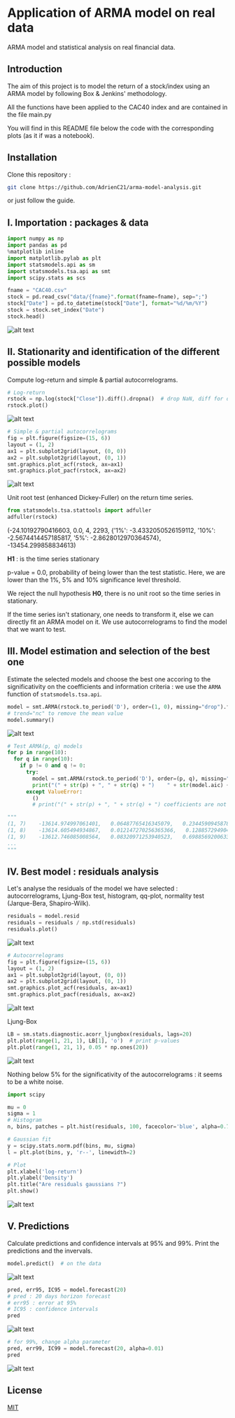 # Application of ARMA model on real data

ARMA model and statistical analysis on real financial data.

## Introduction

The aim of this project is to model the return of a stock/index using an ARMA model by following Box & Jenkins' methodology.

All the functions have been applied to the CAC40 index and are contained in the file main.py

You will find in this README file below the code with the corresponding plots (as it if was a notebook).

## Installation

Clone this repository :

```bash
git clone https://github.com/AdrienC21/arma-model-analysis.git
```

or just follow the guide.

## I. Importation : packages & data

```python
import numpy as np
import pandas as pd
%matplotlib inline
import matplotlib.pylab as plt
import statsmodels.api as sm
import statsmodels.tsa.api as smt
import scipy.stats as scs
```

```python
fname = "CAC40.csv"
stock = pd.read_csv("data/{fname}".format(fname=fname), sep=";")
stock["Date"] = pd.to_datetime(stock["Date"], format="%d/%m/%Y")
stock = stock.set_index("Date")
stock.head()
```

![alt text](https://github.com/AdrienC21/arma-model-analysis/blob/main/images/dataframe.png?raw=true)

## II. Stationarity and identification of the different possible models

Compute log-return and simple & partial autocorrelograms.

```python
# Log-return
rstock = np.log(stock["Close"]).diff().dropna()  # drop NaN, diff for derivation
rstock.plot()
```

![alt text](https://github.com/AdrienC21/arma-model-analysis/blob/main/images/logreturn.png?raw=true)

```python
# Simple & partial autocorrelograms
fig = plt.figure(figsize=(15, 6))
layout = (1, 2)
ax1 = plt.subplot2grid(layout, (0, 0))
ax2 = plt.subplot2grid(layout, (0, 1))
smt.graphics.plot_acf(rstock, ax=ax1)
smt.graphics.plot_pacf(rstock, ax=ax2)
```

![alt text](https://github.com/AdrienC21/arma-model-analysis/blob/main/images/autocorrel1.png?raw=true)

Unit root test (enhanced Dickey-Fuller) on the return time series.

```python
from statsmodels.tsa.stattools import adfuller
adfuller(rstock)
```

(-24.10192790416603,
 0.0,
 4,
 2293,
 {'1%': -3.4332050526159112,
  '10%': -2.5674414457185817,
  '5%': -2.8628012970364574},
 -13454.299858834613)

**H1** : is the time series stationary

p-value = 0.0, probability of being lower than the test statistic. Here, we are lower than the 1%, 5% and 10% significance level threshold.

We reject the null hypothesis **H0**, there is no unit root so the time series in stationary.

If the time series isn't stationary, one needs to transform it, else we can directly fit an ARMA model on it. We use autocorrelograms to find the model that we want to test.

## III. Model estimation and selection of the best one

Estimate the selected models and choose the best one accoring to the significativity on the coefficients and information criteria : we use the `ARMA` function of `statsmodels.tsa.api`.

```python
model = smt.ARMA(rstock.to_period('D'), order=(1, 0), missing="drop").fit(trend="nc")  # AR(1)
# trend="nc" to remove the mean value
model.summary()
```
![alt text](https://github.com/AdrienC21/arma-model-analysis/blob/main/images/ARMAmodelresult.png?raw=true)

```python
# Test ARMA(p, q) models
for p in range(10):
  for q in range(10):
    if p != 0 and q != 0:
      try:
        model = smt.ARMA(rstock.to_period('D'), order=(p, q), missing="drop").fit(trend="nc")
        print("(" + str(p) + ", " + str(q) + ")    " + str(model.aic) + ",   " + str(model.pvalues["ar.L" + str(p) + ".Close"]) + ",   " + str(model.pvalues["ma.L" + str(q) + ".Close"]))
      except ValueError:
        ()
        # print("(" + str(p) + ", " + str(q) + ") coefficients are not stationary")

"""
(1, 7)    -13614.974997061401,   0.06487765416345079,   0.23445909458780612
(1, 8)    -13614.605494934867,   0.012147270256365366,   0.12885729490459125
(1, 9)    -13612.746085008564,   0.08320971253940523,   0.6988569200633201
...
"""
```

## IV. Best model : residuals analysis

Let's analyse the residuals of the model we have selected : autocorrelograms, Ljung-Box test, histogram, qq-plot, normality test (Jarque-Bera, Shapiro-Wilk).

```python
residuals = model.resid
residuals = residuals / np.std(residuals)
residuals.plot()
```

![alt text](https://github.com/AdrienC21/arma-model-analysis/blob/main/images/resid.png?raw=true)

```python
# Autocorrelograms
fig = plt.figure(figsize=(15, 6))
layout = (1, 2)
ax1 = plt.subplot2grid(layout, (0, 0))
ax2 = plt.subplot2grid(layout, (0, 1))
smt.graphics.plot_acf(residuals, ax=ax1)
smt.graphics.plot_pacf(residuals, ax=ax2)
```

![alt text](https://github.com/AdrienC21/arma-model-analysis/blob/main/images/residautocorr.png?raw=true)

Ljung-Box

```python
LB = sm.stats.diagnostic.acorr_ljungbox(residuals, lags=20)
plt.plot(range(1, 21, 1), LB[1], 'o')  # print p-values
plt.plot(range(1, 21, 1), 0.05 * np.ones(20))
```

![alt text](https://github.com/AdrienC21/arma-model-analysis/blob/main/images/ljungbox.png?raw=true)

Nothing below 5% for the significativity of the autocorrelograms : it seems to be a white noise.

```python
import scipy

mu = 0
sigma = 1
# Histogram
n, bins, patches = plt.hist(residuals, 100, facecolor='blue', alpha=0.75, density=True)

# Gaussian fit
y = scipy.stats.norm.pdf(bins, mu, sigma)
l = plt.plot(bins, y, 'r--', linewidth=2)

# Plot
plt.xlabel('log-return')
plt.ylabel('Density')
plt.title("Are residuals gaussians ?")
plt.show()
```

![alt text](https://github.com/AdrienC21/arma-model-analysis/blob/main/images/gauss.png?raw=true)

## V. Predictions

Calculate predictions and confidence intervals at 95% and 99%. Print the predictions and the invervals.

```python
model.predict()  # on the data
```

![alt text](https://github.com/AdrienC21/arma-model-analysis/blob/main/images/f1.png?raw=true)

```python
pred, err95, IC95 = model.forecast(20)
# pred : 20 days horizon forecast
# err95 : error at 95%
# IC95 : confidence intervals
pred
```

![alt text](https://github.com/AdrienC21/arma-model-analysis/blob/main/images/f2.png?raw=true)

```python
# for 99%, change alpha parameter
pred, err99, IC99 = model.forecast(20, alpha=0.01)
pred
```

![alt text](https://github.com/AdrienC21/arma-model-analysis/blob/main/images/f3.png?raw=true)
## License

[MIT](https://choosealicense.com/licenses/mit/)
